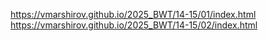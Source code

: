 https://vmarshirov.github.io/2025_BWT/14-15/01/index.html
https://vmarshirov.github.io/2025_BWT/14-15/02/index.html

